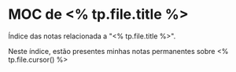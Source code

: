 # MOC de <% tp.file.title %>

Índice das notas relacionada a "<% tp.file.title %>".

Neste índice, estão presentes minhas notas permanentes sobre <% tp.file.cursor() %>
